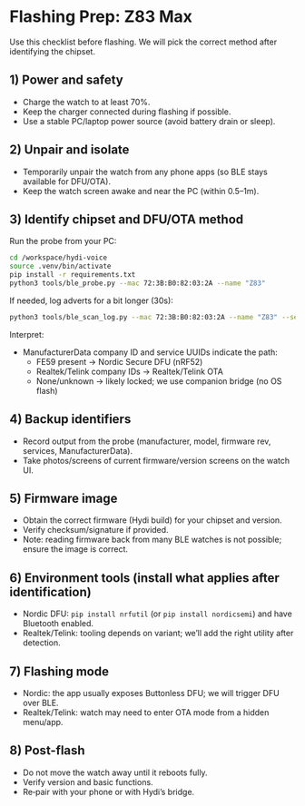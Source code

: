 # Flashing Prep: Z83 Max

Use this checklist before flashing. We will pick the correct method after identifying the chipset.

## 1) Power and safety
- Charge the watch to at least 70%.
- Keep the charger connected during flashing if possible.
- Use a stable PC/laptop power source (avoid battery drain or sleep).

## 2) Unpair and isolate
- Temporarily unpair the watch from any phone apps (so BLE stays available for DFU/OTA).
- Keep the watch screen awake and near the PC (within 0.5–1m).

## 3) Identify chipset and DFU/OTA method
Run the probe from your PC:
```bash
cd /workspace/hydi-voice
source .venv/bin/activate
pip install -r requirements.txt
python3 tools/ble_probe.py --mac 72:3B:B0:82:03:2A --name "Z83"
```
If needed, log adverts for a bit longer (30s):
```bash
python3 tools/ble_scan_log.py --mac 72:3B:B0:82:03:2A --name "Z83" --seconds 30
```

Interpret:
- ManufacturerData company ID and service UUIDs indicate the path:
  - FE59 present → Nordic Secure DFU (nRF52)
  - Realtek/Telink company IDs → Realtek/Telink OTA
  - None/unknown → likely locked; we use companion bridge (no OS flash)

## 4) Backup identifiers
- Record output from the probe (manufacturer, model, firmware rev, services, ManufacturerData).
- Take photos/screens of current firmware/version screens on the watch UI.

## 5) Firmware image
- Obtain the correct firmware (Hydi build) for your chipset and version.
- Verify checksum/signature if provided.
- Note: reading firmware back from many BLE watches is not possible; ensure the image is correct.

## 6) Environment tools (install what applies after identification)
- Nordic DFU: `pip install nrfutil` (or `pip install nordicsemi`) and have Bluetooth enabled.
- Realtek/Telink: tooling depends on variant; we’ll add the right utility after detection.

## 7) Flashing mode
- Nordic: the app usually exposes Buttonless DFU; we will trigger DFU over BLE.
- Realtek/Telink: watch may need to enter OTA mode from a hidden menu/app.

## 8) Post-flash
- Do not move the watch away until it reboots fully.
- Verify version and basic functions.
- Re‑pair with your phone or with Hydi’s bridge.